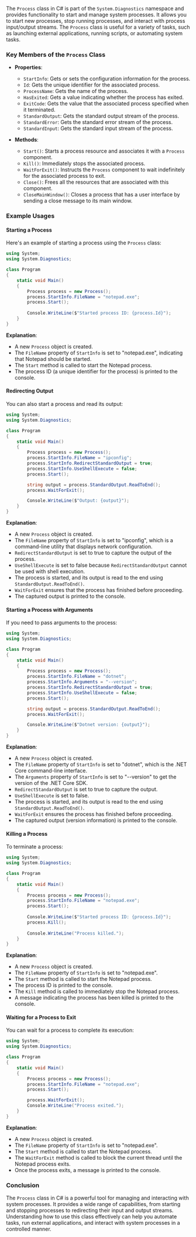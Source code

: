 The `Process` class in C# is part of the `System.Diagnostics` namespace and provides functionality to start and manage system processes. It allows you to start new processes, stop running processes, and interact with process input/output streams. The `Process` class is useful for a variety of tasks, such as launching external applications, running scripts, or automating system tasks.

### Key Members of the `Process` Class

- **Properties**:
  - `StartInfo`: Gets or sets the configuration information for the process.
  - `Id`: Gets the unique identifier for the associated process.
  - `ProcessName`: Gets the name of the process.
  - `HasExited`: Gets a value indicating whether the process has exited.
  - `ExitCode`: Gets the value that the associated process specified when it terminated.
  - `StandardOutput`: Gets the standard output stream of the process.
  - `StandardError`: Gets the standard error stream of the process.
  - `StandardInput`: Gets the standard input stream of the process.

- **Methods**:
  - `Start()`: Starts a process resource and associates it with a `Process` component.
  - `Kill()`: Immediately stops the associated process.
  - `WaitForExit()`: Instructs the `Process` component to wait indefinitely for the associated process to exit.
  - `Close()`: Frees all the resources that are associated with this component.
  - `CloseMainWindow()`: Closes a process that has a user interface by sending a close message to its main window.

### Example Usages

#### Starting a Process

Here's an example of starting a process using the `Process` class:

```csharp
using System;
using System.Diagnostics;

class Program
{
    static void Main()
    {
        Process process = new Process();
        process.StartInfo.FileName = "notepad.exe";
        process.Start();
        
        Console.WriteLine($"Started process ID: {process.Id}");
    }
}
```

**Explanation**:
- A new `Process` object is created.
- The `FileName` property of `StartInfo` is set to "notepad.exe", indicating that Notepad should be started.
- The `Start` method is called to start the Notepad process.
- The process ID (a unique identifier for the process) is printed to the console.


#### Redirecting Output

You can also start a process and read its output:

```csharp
using System;
using System.Diagnostics;

class Program
{
    static void Main()
    {
        Process process = new Process();
        process.StartInfo.FileName = "ipconfig";
        process.StartInfo.RedirectStandardOutput = true;
        process.StartInfo.UseShellExecute = false;
        process.Start();

        string output = process.StandardOutput.ReadToEnd();
        process.WaitForExit();

        Console.WriteLine($"Output: {output}");
    }
}
```
**Explanation**:
- A new `Process` object is created.
- The `FileName` property of `StartInfo` is set to "ipconfig", which is a command-line utility that displays network configuration.
- `RedirectStandardOutput` is set to true to capture the output of the process.
- `UseShellExecute` is set to false because `RedirectStandardOutput` cannot be used with shell execution.
- The process is started, and its output is read to the end using `StandardOutput.ReadToEnd()`.
- `WaitForExit` ensures that the process has finished before proceeding.
- The captured output is printed to the console.


#### Starting a Process with Arguments

If you need to pass arguments to the process:

```csharp
using System;
using System.Diagnostics;

class Program
{
    static void Main()
    {
        Process process = new Process();
        process.StartInfo.FileName = "dotnet";
        process.StartInfo.Arguments = "--version";
        process.StartInfo.RedirectStandardOutput = true;
        process.StartInfo.UseShellExecute = false;
        process.Start();

        string output = process.StandardOutput.ReadToEnd();
        process.WaitForExit();

        Console.WriteLine($"Dotnet version: {output}");
    }
}
```

**Explanation**:
- A new `Process` object is created.
- The `FileName` property of `StartInfo` is set to "dotnet", which is the .NET Core command-line interface.
- The `Arguments` property of `StartInfo` is set to "--version" to get the version of the .NET Core SDK.
- `RedirectStandardOutput` is set to true to capture the output.
- `UseShellExecute` is set to false.
- The process is started, and its output is read to the end using `StandardOutput.ReadToEnd()`.
- `WaitForExit` ensures the process has finished before proceeding.
- The captured output (version information) is printed to the console.

#### Killing a Process

To terminate a process:

```csharp
using System;
using System.Diagnostics;

class Program
{
    static void Main()
    {
        Process process = new Process();
        process.StartInfo.FileName = "notepad.exe";
        process.Start();
        
        Console.WriteLine($"Started process ID: {process.Id}");
        process.Kill();
        
        Console.WriteLine("Process killed.");
    }
}
```
**Explanation**:
- A new `Process` object is created.
- The `FileName` property of `StartInfo` is set to "notepad.exe".
- The `Start` method is called to start the Notepad process.
- The process ID is printed to the console.
- The `Kill` method is called to immediately stop the Notepad process.
- A message indicating the process has been killed is printed to the console.

#### Waiting for a Process to Exit

You can wait for a process to complete its execution:

```csharp
using System;
using System.Diagnostics;

class Program
{
    static void Main()
    {
        Process process = new Process();
        process.StartInfo.FileName = "notepad.exe";
        process.Start();

        process.WaitForExit();
        Console.WriteLine("Process exited.");
    }
}
```
**Explanation**:
- A new `Process` object is created.
- The `FileName` property of `StartInfo` is set to "notepad.exe".
- The `Start` method is called to start the Notepad process.
- The `WaitForExit` method is called to block the current thread until the Notepad process exits.
- Once the process exits, a message is printed to the console.


### Conclusion

The `Process` class in C# is a powerful tool for managing and interacting with system processes. It provides a wide range of capabilities, from starting and stopping processes to redirecting their input and output streams. Understanding how to use this class effectively can help you automate tasks, run external applications, and interact with system processes in a controlled manner.
